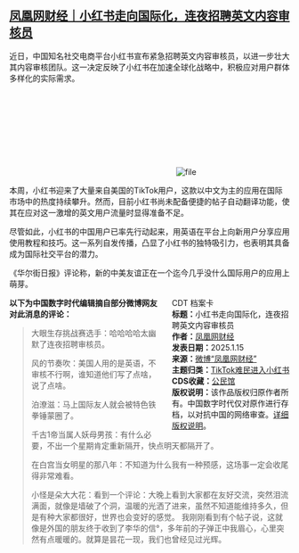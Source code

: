 <!--1736929574000-->
[凤凰网财经｜小红书走向国际化，连夜招聘英文内容审核员](https://chinadigitaltimes.net/chinese/715051.html)
------

<p>近日，中国知名社交电商平台小红书宣布紧急招聘英文内容审核员，以进一步壮大其内容审核团队。这一决定反映了小红书在加速全球化战略中，积极应对用户群体多样化的实际需求。</p><p><img decoding="async" src="data:image/svg+xml,%3Csvg%20xmlns='http://www.w3.org/2000/svg'%20viewBox='0%200%200%200'%3E%3C/svg%3E" alt="file" data-lazy-src="https://chinadigitaltimes.net/chinese/files/2025/01/image-1736940725816.png"><noscript><img decoding="async" src="https://chinadigitaltimes.net/chinese/files/2025/01/image-1736940725816.png" alt="file"></noscript></p><p>本周，小红书迎来了大量来自美国的TikTok用户，这款以中文为主的应用在国际市场中的热度持续攀升。然而，目前小红书尚未配备便捷的帖子自动翻译功能，使其在应对这一激增的英文用户流量时显得准备不足。</p><p>尽管如此，小红书的中国用户已率先行动起来，用英语在平台上向新用户分享应用使用教程和技巧。这一系列自发传播，凸显了小红书的独特吸引力，也表明其具备成为国际社交平台的潜力。</p><p>《华尔街日报》评论称，新的中美友谊正在一个迄今几乎没什么国际用户的应用上萌芽。​​​​</p><div style="width:42%;float:right;padding-left:20px;"><div class="su-spoiler su-spoiler-style-fancy su-spoiler-icon-chevron-circle" data-scroll-offset="0" data-anchor-in-url="no"><div class="su-spoiler-title" tabindex="0" role="button"><span class="su-spoiler-icon"></span>CDT 档案卡</div><div class="su-spoiler-content su-u-clearfix su-u-trim"><strong>标题：</strong>小红书走向国际化，连夜招聘英文内容审核员<br><strong>作者：</strong><a href="https://chinadigitaltimes.net/space/凤凰网财经" target="_blank">凤凰网财经</a><br><strong>发表日期：</strong>2025.1.15<br><strong>来源：</strong><a href="https://weibo.com/ttarticle/p/show?id=2309405123041024671790" target="_blank">微博“凤凰网财经”</a><br><strong>主题归类：</strong><a href="https://chinadigitaltimes.net/space/TikTok难民进入小红书" target="_blank">TikTok难民进入小红书</a><br><strong>CDS收藏：</strong><a href="https://chinadigitaltimes.net/space/%E5%85%AC%E6%B0%91%E9%A6%86" target="_blank" rel="noopener">公民馆</a><br><strong>版权说明：</strong>该作品版权归原作者所有。中国数字时代仅对原作进行存档，以对抗中国的网络审查。<a href="https://chinadigitaltimes.net/chinese/copyright">详细版权说明</a>。</div></div></div><p><strong>以下为中国数字时代编辑摘自部分微博网友对此消息的评论：</strong></p><blockquote><p>大眼生存挑战赛选手：哈哈哈哈太幽默了连夜招聘审核员。</p><p>风的节奏吹：美国人用的是英语，不审核不行啊，谁知道他们写了点啥，说了点啥。</p><p>泊潦滋：马上国际友人就会被特色铁拳锤蒙圈了。</p><p>千古1帝当属人妖母男孩：有什么必要，不出一个星期肯定重新隔开，快点明天都隔开了。</p><p>在白宫当女明星的那八年：不知道为什么我有一种预感，这场事一定会收尾得非常难看。</p><p>小怪是朵大大花：看到一个评论：大晚上看到大家都在友好交流，突然泪流满面，就像是墙破了个洞，温暖的光洒了进来，虽然不知道能维持多久，但是有种大家都很好，世界也会变好的感觉。  我刚刚看到有个帖子说，这就像是外国的朋友终于收到了李华的信°，多年前的子弹正中我眉心，心里突然有点暖暖的。就算是昙花一现，我们也曾经见过光辉。</p></blockquote><div class="addtoany_share_save_container addtoany_content addtoany_content_bottom"><div class="a2a_kit a2a_kit_size_32 addtoany_list" data-a2a-url="https://chinadigitaltimes.net/chinese/715051.html" data-a2a-title="凤凰网财经｜小红书走向国际化，连夜招聘英文内容审核员"><a class="a2a_button_facebook" href="https://www.addtoany.com/add_to/facebook?linkurl=https%3A%2F%2Fchinadigitaltimes.net%2Fchinese%2F715051.html&amp;linkname=%E5%87%A4%E5%87%B0%E7%BD%91%E8%B4%A2%E7%BB%8F%EF%BD%9C%E5%B0%8F%E7%BA%A2%E4%B9%A6%E8%B5%B0%E5%90%91%E5%9B%BD%E9%99%85%E5%8C%96%EF%BC%8C%E8%BF%9E%E5%A4%9C%E6%8B%9B%E8%81%98%E8%8B%B1%E6%96%87%E5%86%85%E5%AE%B9%E5%AE%A1%E6%A0%B8%E5%91%98" title="Facebook" rel="nofollow noopener" target="_blank"></a><a class="a2a_button_twitter" href="https://www.addtoany.com/add_to/twitter?linkurl=https%3A%2F%2Fchinadigitaltimes.net%2Fchinese%2F715051.html&amp;linkname=%E5%87%A4%E5%87%B0%E7%BD%91%E8%B4%A2%E7%BB%8F%EF%BD%9C%E5%B0%8F%E7%BA%A2%E4%B9%A6%E8%B5%B0%E5%90%91%E5%9B%BD%E9%99%85%E5%8C%96%EF%BC%8C%E8%BF%9E%E5%A4%9C%E6%8B%9B%E8%81%98%E8%8B%B1%E6%96%87%E5%86%85%E5%AE%B9%E5%AE%A1%E6%A0%B8%E5%91%98" title="Twitter" rel="nofollow noopener" target="_blank"></a><a class="a2a_button_telegram" href="https://www.addtoany.com/add_to/telegram?linkurl=https%3A%2F%2Fchinadigitaltimes.net%2Fchinese%2F715051.html&amp;linkname=%E5%87%A4%E5%87%B0%E7%BD%91%E8%B4%A2%E7%BB%8F%EF%BD%9C%E5%B0%8F%E7%BA%A2%E4%B9%A6%E8%B5%B0%E5%90%91%E5%9B%BD%E9%99%85%E5%8C%96%EF%BC%8C%E8%BF%9E%E5%A4%9C%E6%8B%9B%E8%81%98%E8%8B%B1%E6%96%87%E5%86%85%E5%AE%B9%E5%AE%A1%E6%A0%B8%E5%91%98" title="Telegram" rel="nofollow noopener" target="_blank"></a><a class="a2a_button_reddit" href="https://www.addtoany.com/add_to/reddit?linkurl=https%3A%2F%2Fchinadigitaltimes.net%2Fchinese%2F715051.html&amp;linkname=%E5%87%A4%E5%87%B0%E7%BD%91%E8%B4%A2%E7%BB%8F%EF%BD%9C%E5%B0%8F%E7%BA%A2%E4%B9%A6%E8%B5%B0%E5%90%91%E5%9B%BD%E9%99%85%E5%8C%96%EF%BC%8C%E8%BF%9E%E5%A4%9C%E6%8B%9B%E8%81%98%E8%8B%B1%E6%96%87%E5%86%85%E5%AE%B9%E5%AE%A1%E6%A0%B8%E5%91%98" title="Reddit" rel="nofollow noopener" target="_blank"></a><a class="a2a_button_whatsapp" href="https://www.addtoany.com/add_to/whatsapp?linkurl=https%3A%2F%2Fchinadigitaltimes.net%2Fchinese%2F715051.html&amp;linkname=%E5%87%A4%E5%87%B0%E7%BD%91%E8%B4%A2%E7%BB%8F%EF%BD%9C%E5%B0%8F%E7%BA%A2%E4%B9%A6%E8%B5%B0%E5%90%91%E5%9B%BD%E9%99%85%E5%8C%96%EF%BC%8C%E8%BF%9E%E5%A4%9C%E6%8B%9B%E8%81%98%E8%8B%B1%E6%96%87%E5%86%85%E5%AE%B9%E5%AE%A1%E6%A0%B8%E5%91%98" title="WhatsApp" rel="nofollow noopener" target="_blank"></a><a class="a2a_button_email" href="https://www.addtoany.com/add_to/email?linkurl=https%3A%2F%2Fchinadigitaltimes.net%2Fchinese%2F715051.html&amp;linkname=%E5%87%A4%E5%87%B0%E7%BD%91%E8%B4%A2%E7%BB%8F%EF%BD%9C%E5%B0%8F%E7%BA%A2%E4%B9%A6%E8%B5%B0%E5%90%91%E5%9B%BD%E9%99%85%E5%8C%96%EF%BC%8C%E8%BF%9E%E5%A4%9C%E6%8B%9B%E8%81%98%E8%8B%B1%E6%96%87%E5%86%85%E5%AE%B9%E5%AE%A1%E6%A0%B8%E5%91%98" title="Email" rel="nofollow noopener" target="_blank"></a><a class="a2a_button_copy_link" href="https://www.addtoany.com/add_to/copy_link?linkurl=https%3A%2F%2Fchinadigitaltimes.net%2Fchinese%2F715051.html&amp;linkname=%E5%87%A4%E5%87%B0%E7%BD%91%E8%B4%A2%E7%BB%8F%EF%BD%9C%E5%B0%8F%E7%BA%A2%E4%B9%A6%E8%B5%B0%E5%90%91%E5%9B%BD%E9%99%85%E5%8C%96%EF%BC%8C%E8%BF%9E%E5%A4%9C%E6%8B%9B%E8%81%98%E8%8B%B1%E6%96%87%E5%86%85%E5%AE%B9%E5%AE%A1%E6%A0%B8%E5%91%98" title="Copy Link" rel="nofollow noopener" target="_blank"></a><a class="a2a_dd addtoany_share_save addtoany_share" href="https://www.addtoany.com/share"></a></div></div>
